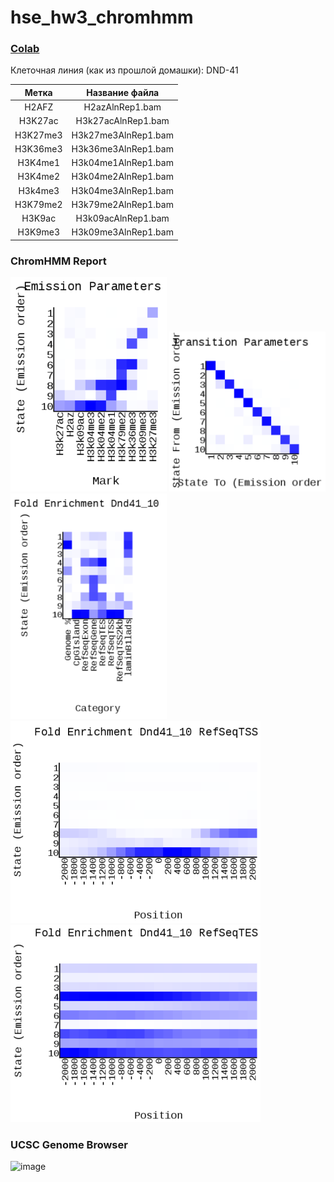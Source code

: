 # hse_hw3_chromhmm

### [Colab](https://colab.research.google.com/drive/1tpxKfYi7DGYsXmFVBpf1F0yLX0X1LQMq?usp=sharing)

Клеточная линия (как из прошлой домашки): DND-41

|Метка   |Название файла     |
|:------:|:-----------------:|
|H2AFZ   |H2azAlnRep1.bam    |
|H3K27ac |H3k27acAlnRep1.bam |
|H3K27me3|H3k27me3AlnRep1.bam|
|H3K36me3|H3k36me3AlnRep1.bam|
|H3K4me1 |H3k04me1AlnRep1.bam|
|H3K4me2 |H3k04me2AlnRep1.bam|
|H3k4me3 |H3k04me3AlnRep1.bam|
|H3K79me2|H3k79me2AlnRep1.bam|
|H3K9ac  |H3k09acAlnRep1.bam |
|H3K9me3 |H3k09me3AlnRep1.bam|

### ChromHMM Report

<img width="250" alt="image" src="pics/chromhmm_1.png"> 
<img width="250" alt="image" src="pics/chromhmm_2.png"> 
<img width="250" alt="image" src="pics/chromhmm_3.png">

<img width="400" alt="image" src="pics/chromhmm_4.png"> 
<img width="400" alt="image" src="pics/chromhmm_5.png">

### UCSC Genome Browser
<img width="800" alt="image" src="pics/uscs_1.png">
